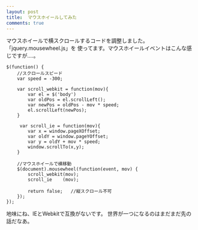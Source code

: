 ```yaml
---
layout: post
title:  マウスホイールしてみた
comments: true
---
```

マウスホイールで横スクロールするコードを調整しました。「jquery.mousewheel.js」を
使ってます。マウスホイールイベントはこんな感じですが‥‥。

    $(function() {
        //スクロールスピード
        var speed = -300;
    
        var scroll_webkit = function(mov){
            var el = $('body')
            var oldPos = el.scrollLeft();
            var newPos = oldPos - mov * speed;
            el.scrollLeft(newPos);
        }
    
         var scroll_ie = function(mov){
            var x = window.pageXOffset;
            var oldY = window.pageYOffset;
            var y = oldY + mov * speed;
            window.scrollTo(x,y);
        }
    
        //マウスホイールで横移動
        $(document).mousewheel(function(event, mov) {
            scroll_webkit(mov);
            scroll_ie    (mov);
    
            return false;   //縦スクロール不可
        });
    });

地味にね、IEとWebkitで互換がないです。
世界が一つになるのはまだまだ先の話だなあ。
